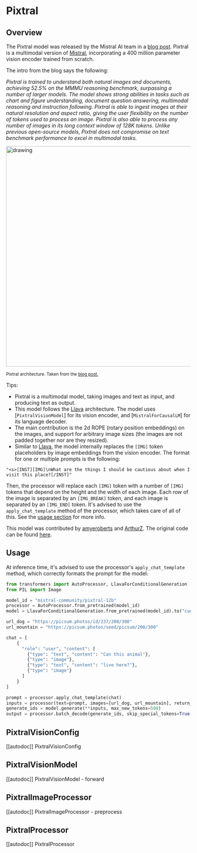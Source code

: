 <!--Copyright 2024 The HuggingFace Team. All rights reserved.

Licensed under the Apache License, Version 2.0 (the "License"); you may not use this file except in compliance with
the License. You may obtain a copy of the License at

http://www.apache.org/licenses/LICENSE-2.0

Unless required by applicable law or agreed to in writing, software distributed under the License is distributed on
an "AS IS" BASIS, WITHOUT WARRANTIES OR CONDITIONS OF ANY KIND, either express or implied. See the License for the
specific language governing permissions and limitations under the License.

⚠️ Note that this file is in Markdown but contain specific syntax for our doc-builder (similar to MDX) that may not be
rendered properly in your Markdown viewer.

-->

# Pixtral

## Overview

The Pixtral model was released by the Mistral AI team in a [blog post](https://mistral.ai/news/pixtral-12b/). Pixtral is a multimodal version of [Mistral](mistral), incorporating a 400 million parameter vision encoder trained from scratch.

The intro from the blog says the following:

*Pixtral is trained to understand both natural images and documents, achieving 52.5% on the MMMU reasoning benchmark, surpassing a number of larger models. The model shows strong abilities in tasks such as chart and figure understanding, document question answering, multimodal reasoning and instruction following. Pixtral is able to ingest images at their natural resolution and aspect ratio, giving the user flexibility on the number of tokens used to process an image. Pixtral is also able to process any number of images in its long context window of 128K tokens. Unlike previous open-source models, Pixtral does not compromise on text benchmark performance to excel in multimodal tasks.*

<img src="https://huggingface.co/datasets/huggingface/documentation-images/resolve/main/transformers/model_doc/pixtral_architecture.webp"
alt="drawing" width="600"/>

<small> Pixtral architecture. Taken from the <a href="https://mistral.ai/news/pixtral-12b/">blog post.</a> </small>

Tips:

- Pixtral is a multimodal model, taking images and text as input, and producing text as output.
- This model follows the [Llava](llava) architecture. The model uses [`PixtralVisionModel`] for its vision encoder, and [`MistralForCausalLM`] for its language decoder.
- The main contribution is the 2d ROPE (rotary position embeddings) on the images, and support for arbitrary image sizes (the images are not padded together nor are they resized).
- Similar to [Llava](llava), the model internally replaces the `[IMG]` token placeholders by image embeddings from the vision encoder. The format for one or multiple prompts is the following:
```
"<s>[INST][IMG]\nWhat are the things I should be cautious about when I visit this place?[/INST]"
```
Then, the processor will replace each `[IMG]` token with a number of `[IMG]` tokens that depend on the height and the width of each image. Each *row* of the image is separated by an `[IMG_BREAK]` token, and each image is separated by an `[IMG_END]` token. It's advised to use the `apply_chat_template` method of the processor, which takes care of all of this. See the [usage section](#usage) for more info.

This model was contributed by [amyeroberts](https://huggingface.co/amyeroberts) and [ArthurZ](https://huggingface.co/ArthurZ). The original code can be found [here](https://github.com/vllm-project/vllm/pull/8377).

## Usage

At inference time, it's advised to use the processor's `apply_chat_template` method, which correctly formats the prompt for the model:

```python
from transformers import AutoProcessor, LlavaForConditionalGeneration
from PIL import Image

model_id = "mistral-community/pixtral-12b"
processor = AutoProcessor.from_pretrained(model_id)
model = LlavaForConditionalGeneration.from_pretrained(model_id).to("cuda")

url_dog = "https://picsum.photos/id/237/200/300"
url_mountain = "https://picsum.photos/seed/picsum/200/300"

chat = [
    {
      "role": "user", "content": [
        {"type": "text", "content": "Can this animal"}, 
        {"type": "image"}, 
        {"type": "text", "content": "live here?"}, 
        {"type": "image"}
      ]
    }
]

prompt = processor.apply_chat_template(chat)
inputs = processor(text=prompt, images=[url_dog, url_mountain], return_tensors="pt").to(model.device)
generate_ids = model.generate(**inputs, max_new_tokens=500)
output = processor.batch_decode(generate_ids, skip_special_tokens=True, clean_up_tokenization_spaces=False)[0]
```

## PixtralVisionConfig

[[autodoc]] PixtralVisionConfig

## PixtralVisionModel

[[autodoc]] PixtralVisionModel
    - forward

## PixtralImageProcessor

[[autodoc]] PixtralImageProcessor
    - preprocess

## PixtralProcessor

[[autodoc]] PixtralProcessor
